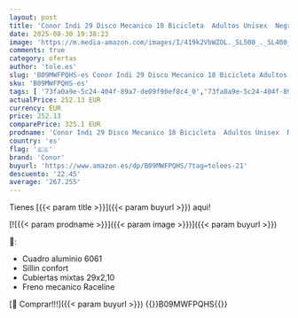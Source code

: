 ```yaml
---
layout: post
title: 'Conor Indi 29 Disco Mecanico 18 Bicicleta  Adultos Unisex  Negro/Rojo  L'
date: 2025-08-30 19:38:23
image: 'https://m.media-amazon.com/images/I/419k2VbWZOL._SL500_._SL400_.jpg'
comments: true
category: ofertas
author: 'tole.es'
slug: 'B09MWFPQHS-es Conor Indi 29 Disco Mecanico 18 Bicicleta Adultos Unisex...'
sku: 'B09MWFPQHS-es'
tags: [ '73fa0a9e-5c24-404f-89a7-de09f90ef8c4_0','73fa0a9e-5c24-404f-89a7-de09f90ef8c4_5101','Arborist Merchandising Root','Bicicletas','Bicicletas de montana','Bicicletas de montaña','Ciclismo','Deportes y aire libre','Ropa y equipo para deportes','Self Service','Special Features Stores','bicicleta','conor','🇪🇸', ]
actualPrice: 252.13 EUR
currency: EUR
price: 252.13
comparePrice: 325.1 EUR
prodname: 'Conor Indi 29 Disco Mecanico 18 Bicicleta  Adultos Unisex  Negro/Rojo  L'
country: 'es'
flag: '🇪🇸'
brand: 'Conor'
buyurl: 'https://www.amazon.es/dp/B09MWFPQHS/?tag=tolees-21'
descuento: '22.45'
average: '267.255'
---
```


Tienes [{{< param title >}}]({{< param buyurl >}}) aqui!

[![{{< param prodname >}}]({{< param image >}})]({{< param buyurl >}})

🔎:

- Cuadro aluminio 6061
- Sillin confort
- Cubiertas mixtas 29x2,10
- Freno mecanico Raceline

[🛒 Comprar!!!]({{< param buyurl >}})
{{<world>}}B09MWFPQHS{{</world>}}
